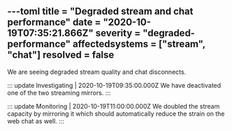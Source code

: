 ---toml
title = "Degraded stream and chat performance"
date = "2020-10-19T07:35:21.866Z"
severity = "degraded-performance"
affectedsystems = ["stream", "chat"]
resolved = false
---
We are seeing degraded stream quality and chat disconnects.

::: update Investigating | 2020-10-19T09:35:00.000Z
We have deactivated one of the two streaming mirrors.
:::

::: update Monitoring | 2020-10-19T11:00:00.000Z
We doubled the stream capacity by mirroring it which should automatically reduce the strain on the web chat as well.
:::

<!--- language code: en -->
